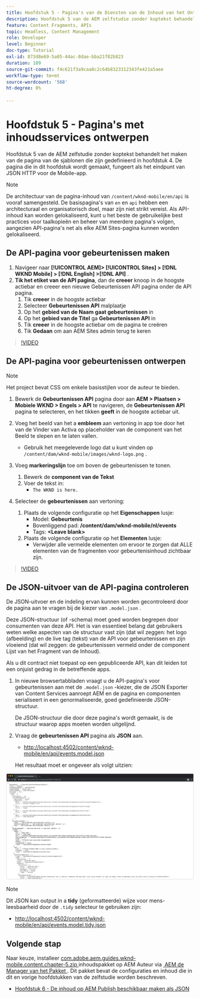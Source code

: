 ```yaml
---
title: Hoofdstuk 5 - Pagina's van de Diensten van de Inhoud van het Ontwerp - de Diensten van de Inhoud
description: Hoofdstuk 5 van de AEM zelfstudie zonder koptekst behandelt het maken van de pagina's van de sjablonen die zijn gedefinieerd in hoofdstuk 4. Deze pagina's fungeren als eindpunten voor JSON HTTP.
feature: Content Fragments, APIs
topic: Headless, Content Management
role: Developer
level: Beginner
doc-type: Tutorial
exl-id: 873d8e69-5a05-44ac-8dae-bba21f82b823
duration: 189
source-git-commit: f4c621f3a9caa8c2c64b8323312343fe421a5aee
workflow-type: tm+mt
source-wordcount: '568'
ht-degree: 0%

---
```


# Hoofdstuk 5 - Pagina&#39;s met inhoudsservices ontwerpen

Hoofdstuk 5 van de AEM zelfstudie zonder koptekst behandelt het maken van de pagina van de sjablonen die zijn gedefinieerd in hoofdstuk 4. De pagina die in dit hoofdstuk wordt gemaakt, fungeert als het eindpunt van JSON HTTP voor de Mobile-app.

>[!NOTE]
>
> De architectuur van de pagina-inhoud van `/content/wknd-mobile/en/api` is vooraf samengesteld. De basispagina&#39;s van `en` en `api` hebben een architecturaal en organisatorisch doel, maar zijn niet strikt vereist. Als API-inhoud kan worden gelokaliseerd, kunt u het beste de gebruikelijke best practices voor taalkopieën en beheer van meerdere pagina&#39;s volgen, aangezien API-pagina&#39;s net als elke AEM Sites-pagina kunnen worden gelokaliseerd.

## De API-pagina voor gebeurtenissen maken

1. Navigeer naar **[!UICONTROL AEM]> [!UICONTROL Sites] > [!DNL WKND Mobile] > [!DNL English] >[!DNL API]** .
1. **Tik het etiket van de API pagina**, dan de **creeer** knoop in de hoogste actiebar en creeer een nieuwe Gebeurtenissen API pagina onder de API pagina.
   1. Tik **creeer** in de hoogste actiebar
   1. Selecteer **Gebeurtenissen API** malplaatje
   1. Op het **gebied van de Naam** **gaat gebeurtenissen** in
   1. Op het **gebied van de Titel** ga **Gebeurtenissen API** in
   1. Tik **creeer** in de hoogste actiebar om de pagina te creëren
   1. Tik **Gedaan** om aan AEM Sites admin terug te keren

>[!VIDEO](https://video.tv.adobe.com/v/28340?quality=12&learn=on)

## De API-pagina voor gebeurtenissen ontwerpen

>[!NOTE]
>
> Het project bevat CSS om enkele basisstijlen voor de auteur te bieden.

1. Bewerk de **Gebeurtenissen API** pagina door aan **AEM > Plaatsen > Mobiele WKND > Engels > API** te navigeren, de **Gebeurtenissen API** pagina te selecteren, en het tikken **geeft** in de hoogste actiebar uit.
1. Voeg het beeld van het a **embleem** aan vertoning in app toe door het van de Vinder van Activa op placeholder van de component van het Beeld te slepen en te laten vallen.
   * Gebruik het meegeleverde logo dat u kunt vinden op `/content/dam/wknd-mobile/images/wknd-logo.png` .

1. Voeg **markeringslijn** toe om boven de gebeurtenissen te tonen.
   1. Bewerk de **component van de Tekst**
   1. Voer de tekst in:
      * `The WKND is here.`

1. Selecteer de **gebeurtenissen** aan vertoning:
   1. Plaats de volgende configuratie op het **Eigenschappen** lusje:
      * Model: **Gebeurtenis**
      * Bovenliggend pad: **/content/dam/wknd-mobile/nl/events**
      * Tags: **&lt;Leave blank>**
   1. Plaats de volgende configuratie op het **Elementen** lusje:
      * Verwijder alle vermelde elementen om ervoor te zorgen dat ALLE elementen van de fragmenten voor gebeurtenisinhoud zichtbaar zijn.

>[!VIDEO](https://video.tv.adobe.com/v/28339?quality=12&learn=on)

## De JSON-uitvoer van de API-pagina controleren

De JSON-uitvoer en de indeling ervan kunnen worden gecontroleerd door de pagina aan te vragen bij de kiezer van `.model.json` .

Deze JSON-structuur (of -schema) moet goed worden begrepen door consumenten van deze API. Het is van essentieel belang dat gebruikers weten welke aspecten van de structuur vast zijn (dat wil zeggen: het logo (afbeelding) en de live tag (tekst) van de API voor gebeurtenissen en zijn vloeiend (dat wil zeggen: de gebeurtenissen vermeld onder de component Lijst van het Fragment van de Inhoud).

Als u dit contract niet toepast op een gepubliceerde API, kan dit leiden tot een onjuist gedrag in de betreffende apps.

1. In nieuwe browsertabbladen vraagt u de API-pagina&#39;s voor gebeurtenissen aan met de `.model.json` -kiezer, die de JSON Exporter van Content Services aanroept AEM en de pagina en componenten serialiseert in een genormaliseerde, goed gedefinieerde JSON-structuur.

   De JSON-structuur die door deze pagina&#39;s wordt gemaakt, is de structuur waarop apps moeten worden uitgelijnd.

1. Vraag de **gebeurtenissen API** pagina als **JSON** aan.

   * [&#x200B; http://localhost:4502/content/wknd-mobile/en/api/events.model.json](http://localhost:4502/content/wknd-mobile/en/api/events.model.tidy.json)

   Het resultaat moet er ongeveer als volgt uitzien:

![&#x200B; AEM de Uitvoer van de Diensten JSON van de Inhoud &#x200B;](assets/chapter-5/json-output.png)

>[!NOTE]
>
> Dit JSON kan output in a **tidy** (geformatteerde) wijze voor mens-leesbaarheid door de `.tidy` selecteur te gebruiken zijn:
> * [&#x200B; http://localhost:4502/content/wknd-mobile/en/api/events.model.tidy.json](http://localhost:4502/content/wknd-mobile/en/api/events.model.tidy.json)

## Volgende stap

Naar keuze, installeer [&#x200B; com.adobe.aem.guides.wknd-mobile.content.chapter-5.zip &#x200B;](https://github.com/adobe/aem-guides-wknd-mobile/releases/latest) inhoudspakket op AEM Auteur via [&#x200B; AEM de Manager van het Pakket &#x200B;](http://localhost:4502/crx/packmgr/index.jsp). Dit pakket bevat de configuraties en inhoud die in dit en vorige hoofdstukken van de zelfstudie worden beschreven.

* [Hoofdstuk 6 - De inhoud op AEM Publish beschikbaar maken als JSON](./chapter-6.md)
